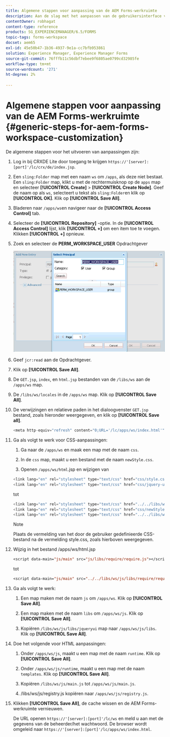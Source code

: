 ```yaml
---
title: Algemene stappen voor aanpassing van de AEM Forms-werkruimte
description: Aan de slag met het aanpassen van de gebruikersinterface van de Adobe Experience Manager Forms-werkruimte.
contentOwner: robhagat
content-type: reference
products: SG_EXPERIENCEMANAGER/6.5/FORMS
topic-tags: forms-workspace
docset: aem65
exl-id: 45e50b47-1b36-4937-9e1a-cc7bfb953861
solution: Experience Manager, Experience Manager Forms
source-git-commit: 76fffb11c56dbf7ebee9f6805ae0799cd32985fe
workflow-type: tm+mt
source-wordcount: '271'
ht-degree: 2%

---
```


# Algemene stappen voor aanpassing van de AEM Forms-werkruimte {#generic-steps-for-aem-forms-workspace-customization}

De algemene stappen voor het uitvoeren van aanpassingen zijn:

1. Log in bij CRXDE Lite door toegang te krijgen `https://'[server]:[port]'/lc/crx/de/index.jsp`.
1. Een `sling:Folder` map met een naam `ws` om `/apps`, als deze niet bestaat. Een `sling:Folder` map, klikt u met de rechtermuisknop op de `apps` map en selecteer **[!UICONTROL Create]** > **[!UICONTROL Create Node]**. Geef de naam op als `ws`, selecteert u tekst als `sling:Folder`en klik op **[!UICONTROL OK]**. Klik op **[!UICONTROL Save All]**.
1. Bladeren naar `/apps/ws`en navigeer naar de **[!UICONTROL Access Control]** tab.
1. Selecteer de **[!UICONTROL Repository]** -optie. In de **[!UICONTROL Access Control]** lijst, klik **[!UICONTROL +]** om een item toe te voegen. Klikken **[!UICONTROL +]** opnieuw.
1. Zoek en selecteer de **PERM_WORKSPACE_USER** Opdrachtgever

   ![Selecteer PERM_WORKSPACE_USER principal als onderdeel van de algemene stappen om de HTML Workspace aan te passen](assets/perm_workspace_user.png)

1. Geef `jcr:read` aan de Opdrachtgever.
1. Klik op **[!UICONTROL Save All]**.
1. De `GET.jsp`, `index`, en `html.jsp` bestanden van de `/libs/ws` aan de `/apps/ws` map.
1. De `/libs/ws/locales` in de `/apps/ws` map. Klik op **[!UICONTROL Save All]**.
1. De verwijzingen en relatieve paden in het dialoogvenster `GET.jsp` bestand, zoals hieronder weergegeven, en klik op **[!UICONTROL Save all]**.

   ```javascript
   <meta http-equiv="refresh" content="0;URL='/lc/apps/ws/index.html'" />
   ```

1. Ga als volgt te werk voor CSS-aanpassingen:

   1. Ga naar de `/apps/ws` en maak een map met de naam `css`.

   1. In de `css` map, maakt u een bestand met de naam `newStyle.css`.

   1. Openen `/apps/ws/html`.jsp en wijzigen van

   ```javascript
   <link lang="en" rel="stylesheet" type="text/css" href="css/style.css" />
   <link lang="en" rel="stylesheet" type="text/css" href="css/jquery-ui.css"/>
   ```

   tot

   ```javascript
   <link lang="en" rel="stylesheet" type="text/css" href="../../libs/ws/css/style.css" />
   <link lang="en" rel="stylesheet" type="text/css" href="css/newStyle.css" />
   <link lang="en" rel="stylesheet" type="text/css" href="../../libs/ws/css/jquery-ui.css"/>
   ```

   >[!NOTE]
   >
   >Plaats de vermelding van het door de gebruiker gedefinieerde CSS-bestand na de vermelding style.css, zoals hierboven weergegeven.

1. Wijzig in het bestand /apps/ws/html.jsp

   ```jsp
   <script data-main="js/main" src="js/libs/require/require.js"></script>
   ```

   tot

   ```jsp
   <script data-main="js/main" src="../../libs/ws/js/libs/require/require.js"></script>
   ```

1. Ga als volgt te werk:

   1. Een map maken met de naam `js` om `/apps/ws`. Klik op **[!UICONTROL Save All]**.

   1. Een map maken met de naam `libs` om `/apps/ws/js`. Klik op **[!UICONTROL Save All]**.

   1. Kopiëren `/libs/ws/js/libs/jqueryui` map naar `/apps/ws/js/libs`. Klik op **[!UICONTROL Save All]**.

1. Doe het volgende voor HTML aanpassingen:

   1. Onder `/apps/ws/js`, maakt u een map met de naam `runtime`. Klik op **[!UICONTROL Save All]**.

   1. Onder `/apps/ws/js/runtime`, maakt u een map met de naam `templates`. Klik op **[!UICONTROL Save All]**.

   1. Kopiëren `/libs/ws/js/main.js` tot `/apps/ws/js/main.js`.

   1. /libs/ws/js/registry.js kopiëren naar `/apps/ws/js/registry.js`.

1. Klikken **[!UICONTROL Save All]**, de cache wissen en de AEM Forms-werkruimte vernieuwen.

   De URL openen `https://'[server]:[port]'/lc/ws` en meld u aan met de gegevens van de beheerder/het wachtwoord. De browser wordt omgeleid naar `https://'[server]:[port]'/lc/apps/ws/index.html`.
